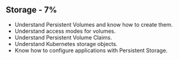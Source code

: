 ## Storage - 7%

- Understand Persistent Volumes and know how to create them.
- Understand access modes for volumes.
- Understand Persistent Volume Claims.
- Understand Kubernetes storage objects.
- Know how to configure applications with Persistent Storage.
